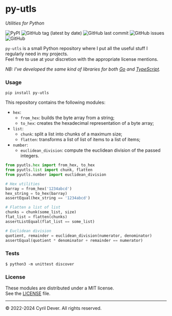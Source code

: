 # py-utls
_Utilities for Python_

![PyPI](https://img.shields.io/pypi/v/py-utls)
![GitHub tag (latest by date)](https://img.shields.io/github/v/tag/cyrildever/py-utls)
![GitHub last commit](https://img.shields.io/github/last-commit/cyrildever/py-utls)
![GitHub issues](https://img.shields.io/github/issues/cyrildever/py-utls)
![GitHub](https://img.shields.io/github/license/cyrildever/py-utls)

`py-utls` is a small Python repository where I put all the useful stuff I regularly need in my projects. \
Feel free to use at your discretion with the appropriate license mentions.

_NB: I've developed the same kind of libraries for both [Go](https://github.com/cyrildever/go-utls) and [TypeScript](https://www.npmjs.com/package/ts-utls)._

### Usage

```console
pip install py-utls
```

This repository contains the following modules:
* `hex`:
  - `from_hex`: builds the byte array from a string;
  - `to_hex`: creates the hexadecimal representation of a byte array;
* `list`:
  - `chunk`: split a list into chunks of a maximum size;
  - `flatten`: transforms a list of list of items to a list of items;
* `number`:
  - `euclidean_division`: compute the euclidean division of the passed integers.


```python
from pyutls.hex import from_hex, to_hex
from pyutls.list import chunk, flatten
from pyutls.number import euclidean_division

# Hex utilities
barray = from_hex('1234abcd')
hex_string = to_hex(barray)
assertEqual(hex_string == '1234abcd')

# Flatten a list of list
chunks = chunk(some_list, size)
flat_list = flatten(chunks)
assertListEqual(flat_list == some_list)

# Euclidean division
quotient, remainder = euclidean_division(numerator, denominator)
assertEqual(quotient * denominator + remainder == numerator)
```


### Tests

```console
$ python3 -m unittest discover
```


### License

These modules are distributed under a MIT license. \
See the [LICENSE](LICENSE) file.


<hr />
&copy; 2022-2024 Cyril Dever. All rights reserved.